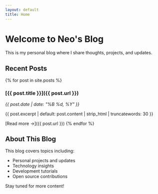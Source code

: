 ```yaml
---
layout: default
title: Home
---
```


# Welcome to Neo's Blog

This is my personal blog where I share thoughts, projects, and updates.

## Recent Posts

{% for post in site.posts %}
### [{{ post.title }}]({{ post.url }})
*{{ post.date | date: "%B %d, %Y" }}*

{{ post.excerpt | default: post.content | strip_html | truncatewords: 30 }}

[Read more →]({{ post.url }})
{% endfor %}

## About This Blog

This blog covers topics including:
- Personal projects and updates
- Technology insights
- Development tutorials
- Open source contributions

Stay tuned for more content!
